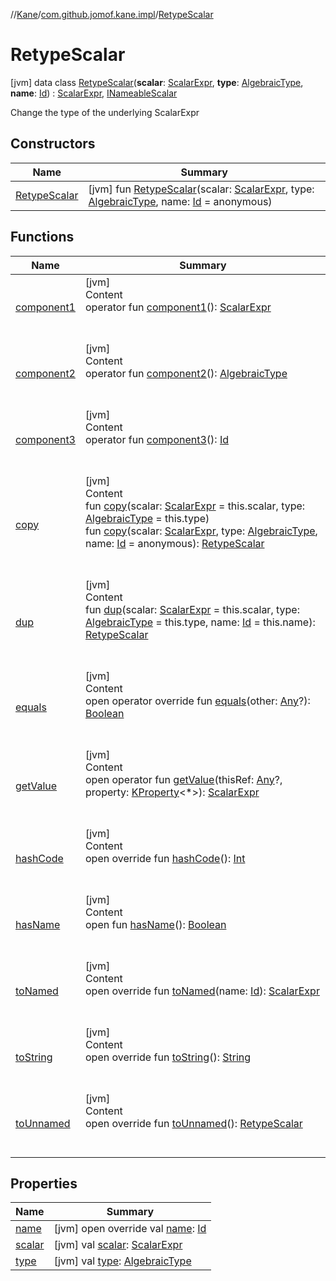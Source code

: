 //[Kane](../../index.md)/[com.github.jomof.kane.impl](../index.md)/[RetypeScalar](index.md)



# RetypeScalar  
 [jvm] data class [RetypeScalar](index.md)(**scalar**: [ScalarExpr](../../com.github.jomof.kane/-scalar-expr/index.md), **type**: [AlgebraicType](../../com.github.jomof.kane.impl.types/-algebraic-type/index.md), **name**: [Id](../index.md#%5Bcom.github.jomof.kane.impl%2FId%2F%2F%2FPointingToDeclaration%2F%5D%2FClasslikes%2F-274594955)) : [ScalarExpr](../../com.github.jomof.kane/-scalar-expr/index.md), [INameableScalar](../../com.github.jomof.kane/-i-nameable-scalar/index.md)

Change the type of the underlying ScalarExpr

   


## Constructors  
  
|  Name|  Summary| 
|---|---|
| <a name="com.github.jomof.kane.impl/RetypeScalar/RetypeScalar/#com.github.jomof.kane.ScalarExpr#com.github.jomof.kane.impl.types.AlgebraicType#kotlin.Any/PointingToDeclaration/"></a>[RetypeScalar](-retype-scalar.md)| <a name="com.github.jomof.kane.impl/RetypeScalar/RetypeScalar/#com.github.jomof.kane.ScalarExpr#com.github.jomof.kane.impl.types.AlgebraicType#kotlin.Any/PointingToDeclaration/"></a> [jvm] fun [RetypeScalar](-retype-scalar.md)(scalar: [ScalarExpr](../../com.github.jomof.kane/-scalar-expr/index.md), type: [AlgebraicType](../../com.github.jomof.kane.impl.types/-algebraic-type/index.md), name: [Id](../index.md#%5Bcom.github.jomof.kane.impl%2FId%2F%2F%2FPointingToDeclaration%2F%5D%2FClasslikes%2F-274594955) = anonymous)   <br>


## Functions  
  
|  Name|  Summary| 
|---|---|
| <a name="com.github.jomof.kane.impl/RetypeScalar/component1/#/PointingToDeclaration/"></a>[component1](component1.md)| <a name="com.github.jomof.kane.impl/RetypeScalar/component1/#/PointingToDeclaration/"></a>[jvm]  <br>Content  <br>operator fun [component1](component1.md)(): [ScalarExpr](../../com.github.jomof.kane/-scalar-expr/index.md)  <br><br><br>
| <a name="com.github.jomof.kane.impl/RetypeScalar/component2/#/PointingToDeclaration/"></a>[component2](component2.md)| <a name="com.github.jomof.kane.impl/RetypeScalar/component2/#/PointingToDeclaration/"></a>[jvm]  <br>Content  <br>operator fun [component2](component2.md)(): [AlgebraicType](../../com.github.jomof.kane.impl.types/-algebraic-type/index.md)  <br><br><br>
| <a name="com.github.jomof.kane.impl/RetypeScalar/component3/#/PointingToDeclaration/"></a>[component3](component3.md)| <a name="com.github.jomof.kane.impl/RetypeScalar/component3/#/PointingToDeclaration/"></a>[jvm]  <br>Content  <br>operator fun [component3](component3.md)(): [Id](../index.md#%5Bcom.github.jomof.kane.impl%2FId%2F%2F%2FPointingToDeclaration%2F%5D%2FClasslikes%2F-274594955)  <br><br><br>
| <a name="com.github.jomof.kane.impl/RetypeScalar/copy/#com.github.jomof.kane.ScalarExpr#com.github.jomof.kane.impl.types.AlgebraicType/PointingToDeclaration/"></a>[copy](copy.md)| <a name="com.github.jomof.kane.impl/RetypeScalar/copy/#com.github.jomof.kane.ScalarExpr#com.github.jomof.kane.impl.types.AlgebraicType/PointingToDeclaration/"></a>[jvm]  <br>Content  <br>fun [copy](copy.md)(scalar: [ScalarExpr](../../com.github.jomof.kane/-scalar-expr/index.md) = this.scalar, type: [AlgebraicType](../../com.github.jomof.kane.impl.types/-algebraic-type/index.md) = this.type)  <br>fun [copy](copy.md)(scalar: [ScalarExpr](../../com.github.jomof.kane/-scalar-expr/index.md), type: [AlgebraicType](../../com.github.jomof.kane.impl.types/-algebraic-type/index.md), name: [Id](../index.md#%5Bcom.github.jomof.kane.impl%2FId%2F%2F%2FPointingToDeclaration%2F%5D%2FClasslikes%2F-274594955) = anonymous): [RetypeScalar](index.md)  <br><br><br>
| <a name="com.github.jomof.kane.impl/RetypeScalar/dup/#com.github.jomof.kane.ScalarExpr#com.github.jomof.kane.impl.types.AlgebraicType#kotlin.Any/PointingToDeclaration/"></a>[dup](dup.md)| <a name="com.github.jomof.kane.impl/RetypeScalar/dup/#com.github.jomof.kane.ScalarExpr#com.github.jomof.kane.impl.types.AlgebraicType#kotlin.Any/PointingToDeclaration/"></a>[jvm]  <br>Content  <br>fun [dup](dup.md)(scalar: [ScalarExpr](../../com.github.jomof.kane/-scalar-expr/index.md) = this.scalar, type: [AlgebraicType](../../com.github.jomof.kane.impl.types/-algebraic-type/index.md) = this.type, name: [Id](../index.md#%5Bcom.github.jomof.kane.impl%2FId%2F%2F%2FPointingToDeclaration%2F%5D%2FClasslikes%2F-274594955) = this.name): [RetypeScalar](index.md)  <br><br><br>
| <a name="kotlin/Any/equals/#kotlin.Any?/PointingToDeclaration/"></a>[equals](../../com.github.jomof.kane.impl.visitor/-difference-visitor/index.md#%5Bkotlin%2FAny%2Fequals%2F%23kotlin.Any%3F%2FPointingToDeclaration%2F%5D%2FFunctions%2F-274594955)| <a name="kotlin/Any/equals/#kotlin.Any?/PointingToDeclaration/"></a>[jvm]  <br>Content  <br>open operator override fun [equals](../../com.github.jomof.kane.impl.visitor/-difference-visitor/index.md#%5Bkotlin%2FAny%2Fequals%2F%23kotlin.Any%3F%2FPointingToDeclaration%2F%5D%2FFunctions%2F-274594955)(other: [Any](https://kotlinlang.org/api/latest/jvm/stdlib/kotlin/-any/index.html)?): [Boolean](https://kotlinlang.org/api/latest/jvm/stdlib/kotlin/-boolean/index.html)  <br><br><br>
| <a name="com.github.jomof.kane/ScalarExpr/getValue/#kotlin.Any?#kotlin.reflect.KProperty[*]/PointingToDeclaration/"></a>[getValue](../../com.github.jomof.kane/-scalar-expr/get-value.md)| <a name="com.github.jomof.kane/ScalarExpr/getValue/#kotlin.Any?#kotlin.reflect.KProperty[*]/PointingToDeclaration/"></a>[jvm]  <br>Content  <br>open operator fun [getValue](../../com.github.jomof.kane/-scalar-expr/get-value.md)(thisRef: [Any](https://kotlinlang.org/api/latest/jvm/stdlib/kotlin/-any/index.html)?, property: [KProperty](https://kotlinlang.org/api/latest/jvm/stdlib/kotlin.reflect/-k-property/index.html)<*>): [ScalarExpr](../../com.github.jomof.kane/-scalar-expr/index.md)  <br><br><br>
| <a name="kotlin/Any/hashCode/#/PointingToDeclaration/"></a>[hashCode](../../com.github.jomof.kane.impl.visitor/-difference-visitor/index.md#%5Bkotlin%2FAny%2FhashCode%2F%23%2FPointingToDeclaration%2F%5D%2FFunctions%2F-274594955)| <a name="kotlin/Any/hashCode/#/PointingToDeclaration/"></a>[jvm]  <br>Content  <br>open override fun [hashCode](../../com.github.jomof.kane.impl.visitor/-difference-visitor/index.md#%5Bkotlin%2FAny%2FhashCode%2F%23%2FPointingToDeclaration%2F%5D%2FFunctions%2F-274594955)(): [Int](https://kotlinlang.org/api/latest/jvm/stdlib/kotlin/-int/index.html)  <br><br><br>
| <a name="com.github.jomof.kane/INameable/hasName/#/PointingToDeclaration/"></a>[hasName](../../com.github.jomof.kane/-i-nameable/has-name.md)| <a name="com.github.jomof.kane/INameable/hasName/#/PointingToDeclaration/"></a>[jvm]  <br>Content  <br>open fun [hasName](../../com.github.jomof.kane/-i-nameable/has-name.md)(): [Boolean](https://kotlinlang.org/api/latest/jvm/stdlib/kotlin/-boolean/index.html)  <br><br><br>
| <a name="com.github.jomof.kane.impl/RetypeScalar/toNamed/#kotlin.Any/PointingToDeclaration/"></a>[toNamed](to-named.md)| <a name="com.github.jomof.kane.impl/RetypeScalar/toNamed/#kotlin.Any/PointingToDeclaration/"></a>[jvm]  <br>Content  <br>open override fun [toNamed](to-named.md)(name: [Id](../index.md#%5Bcom.github.jomof.kane.impl%2FId%2F%2F%2FPointingToDeclaration%2F%5D%2FClasslikes%2F-274594955)): [ScalarExpr](../../com.github.jomof.kane/-scalar-expr/index.md)  <br><br><br>
| <a name="com.github.jomof.kane.impl/RetypeScalar/toString/#/PointingToDeclaration/"></a>[toString](to-string.md)| <a name="com.github.jomof.kane.impl/RetypeScalar/toString/#/PointingToDeclaration/"></a>[jvm]  <br>Content  <br>open override fun [toString](to-string.md)(): [String](https://kotlinlang.org/api/latest/jvm/stdlib/kotlin/-string/index.html)  <br><br><br>
| <a name="com.github.jomof.kane.impl/RetypeScalar/toUnnamed/#/PointingToDeclaration/"></a>[toUnnamed](to-unnamed.md)| <a name="com.github.jomof.kane.impl/RetypeScalar/toUnnamed/#/PointingToDeclaration/"></a>[jvm]  <br>Content  <br>open override fun [toUnnamed](to-unnamed.md)(): [RetypeScalar](index.md)  <br><br><br>


## Properties  
  
|  Name|  Summary| 
|---|---|
| <a name="com.github.jomof.kane.impl/RetypeScalar/name/#/PointingToDeclaration/"></a>[name](name.md)| <a name="com.github.jomof.kane.impl/RetypeScalar/name/#/PointingToDeclaration/"></a> [jvm] open override val [name](name.md): [Id](../index.md#%5Bcom.github.jomof.kane.impl%2FId%2F%2F%2FPointingToDeclaration%2F%5D%2FClasslikes%2F-274594955)   <br>
| <a name="com.github.jomof.kane.impl/RetypeScalar/scalar/#/PointingToDeclaration/"></a>[scalar](scalar.md)| <a name="com.github.jomof.kane.impl/RetypeScalar/scalar/#/PointingToDeclaration/"></a> [jvm] val [scalar](scalar.md): [ScalarExpr](../../com.github.jomof.kane/-scalar-expr/index.md)   <br>
| <a name="com.github.jomof.kane.impl/RetypeScalar/type/#/PointingToDeclaration/"></a>[type](type.md)| <a name="com.github.jomof.kane.impl/RetypeScalar/type/#/PointingToDeclaration/"></a> [jvm] val [type](type.md): [AlgebraicType](../../com.github.jomof.kane.impl.types/-algebraic-type/index.md)   <br>


